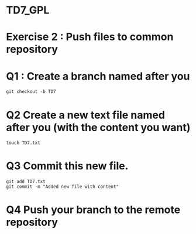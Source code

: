 # TD7_GPL


# Exercise 2 : Push files to common repository

# Q1 : Create a branch named after you
```
git checkout -b TD7
```

# Q2 Create a new text file named after you (with the content you want)
```
touch TD7.txt
```
# Q3 Commit this new file.
```
git add TD7.txt
git commit -m "Added new file with content"
```

# Q4  Push your branch to the remote repository
```

```

